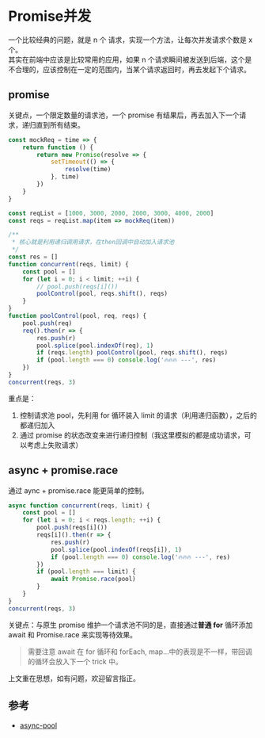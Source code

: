 # Promise并发


一个比较经典的问题，就是 n 个 请求，实现一个方法，让每次并发请求个数是 x 个。  
其实在前端中应该是比较常用的应用，如果 n 个请求瞬间被发送到后端，这个是不合理的，应该控制在一定的范围内，当某个请求返回时，再去发起下个请求。

## promise

关键点，一个限定数量的请求池，一个 promise 有结果后，再去加入下一个请求，递归直到所有结束。

```js {open=true, lineNos=false, wrap=true, header=true, title=""}
const mockReq = time => {
    return function () {
        return new Promise(resolve => {
            setTimeout(() => {
                resolve(time)
            }, time)
        })
    }
}

const reqList = [1000, 3000, 2000, 2000, 3000, 4000, 2000]
const reqs = reqList.map(item => mockReq(item))

/**
 * 核心就是利用递归调用请求，在then回调中自动加入请求池
 */
const res = []
function concurrent(reqs, limit) {
    const pool = []
    for (let i = 0; i < limit; ++i) {
        // pool.push(reqs[i]())
        poolControl(pool, reqs.shift(), reqs)
    }
}
function poolControl(pool, req, reqs) {
    pool.push(req)
    req().then(r => {
        res.push(r)
        pool.splice(pool.indexOf(req), 1)
        if (reqs.length) poolControl(pool, reqs.shift(), reqs)
        if (pool.length === 0) console.log('🔥🔥🔥 ---', res)
    })
}
concurrent(reqs, 3)
```

重点是：

1. 控制请求池 pool，先利用 for 循环装入 limit 的请求（利用递归函数），之后的都递归加入
2. 通过 promise 的状态改变来进行递归控制（我这里模拟的都是成功请求，可以考虑上失败请求）

## async + promise.race

通过 aync + promise.race 能更简单的控制。

```js {open=true, lineNos=false, wrap=true, header=true, title=""}
async function concurrent(reqs, limit) {
    const pool = []
    for (let i = 0; i < reqs.length; ++i) {
        pool.push(reqs[i]())
        reqs[i]().then(r => {
            res.push(r)
            pool.splice(pool.indexOf(reqs[i]), 1)
            if (pool.length === 0) console.log('🔥🔥🔥 ---', res)
        })
        if (pool.length === limit) {
            await Promise.race(pool)
        }
    }
}
concurrent(reqs, 3)
```

关键点：与原生 promise 维护一个请求池不同的是，直接通过**普通 for** 循环添加 await 和 Promise.race 来实现等待效果。

> 需要注意 await 在 for 循环和 forEach, map...中的表现是不一样，带回调的循环会放入下一个 trick 中。

上文重在思想，如有问题，欢迎留言指正。

## 参考

-   [async-pool](https://github.com/rxaviers/async-pool/blob/master/lib/es9.js)

